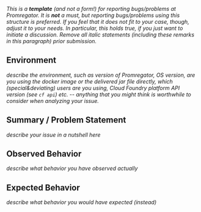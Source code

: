 *This is a **template** (and not a form!) for reporting bugs/problems at Promregator. It is **not** a must, but reporting bugs/problems using this structure is preferred. If you feel that it does not fit to your case, though, adjust it to your needs. In particular, this holds true, if you just want to initiate a discussion. Remove all italic statements (including these remarks in this paragraph) prior submission.*

## Environment
*describe the environment, such as version of Promregator, OS version, are you using the docker image or the delivered jar file directly, which (special&deviating) users are you using, Cloud Foundry platform API version (see `cf api`) etc. -- anything that you might think is worthwhile to consider when analyzing your issue.*

## Summary / Problem Statement
*describe your issue in a nutshell here*

## Observed Behavior
*describe what behavior you have observed actually*

## Expected Behavior
*describe what behavior you would have expected (instead)*


